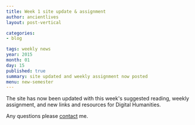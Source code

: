 ```yaml
---
title: Week 1 site update & assignment
author: ancientlives
layout: post-vertical

categories:
- blog

tags: weekly news
year: 2015
month: 01
day: 15
published: true
summary: site updated and weekly assignment now posted
menu: new-semester
---
```


The site has now been updated with this week's suggested reading, weekly assignment, and new links and resources for
Digital Humanities. 

Any questions please [contact](/contact) me.